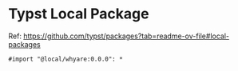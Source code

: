 # Typst Local Package

Ref: https://github.com/typst/packages?tab=readme-ov-file#local-packages

```typst
#import "@local/whyare:0.0.0": *
```
